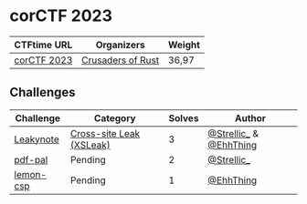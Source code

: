 # corCTF 2023

| CTFtime URL                   | Organizers          | Weight  |
| ----------------------------- | ------------------- | ------- |
| [corCTF 2023](https://ctftime.org/event/1928/) | [Crusaders of Rust](https://ctftime.org/team/132628)     | 36,97      |

## Challenges

| Challenge                   | Category          | Solves  | Author
| ----------------------------- | ------------------- | ------- | -------
| [Leakynote](/gitbook/challenges/corCTF-2023/leakynote.md) |  [Cross-site Leak (XSLeak)](/gitbook/categories/xsleak.md)   | 3      | [@Strellic_](https://twitter.com/Strellic_) & [@EhhThing](https://twitter.com/EhhThing)
| [pdf-pal](/gitbook/challenges/corCTF-2023/pdf-pal.md) |  Pending   | 2      | [@Strellic_](https://twitter.com/Strellic_)
| [lemon-csp](/gitbook/challenges/corCTF-2023/lemon-csp.md) |  Pending   | 1      | [@EhhThing](https://twitter.com/EhhThing)